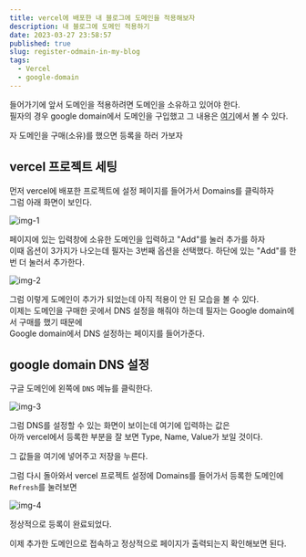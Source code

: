 ```yaml
---
title: vercel에 배포한 내 블로그에 도메인을 적용해보자
description: 내 블로그에 도메인 적용하기
date: 2023-03-27 23:58:57
published: true
slug: register-odmain-in-my-blog
tags:
  - Vercel
  - google-domain
---
```


들어가기에 앞서 도메인을 적용하려면 도메인을 소유하고 있어야 한다.  
필자의 경우 google domain에서 도메인을 구입했고 그 내용은 [여기](./buy-domain-in-google-domain)에서 볼 수 있다.

자 도메인을 구매(소유)를 했으면 등록을 하러 가보자

## vercel 프로젝트 세팅

먼저 vercel에 배포한 프로젝트에 설정 페이지를 들어가서 Domains를 클릭하자  
그럼 아래 화면이 보인다.

![img-1](/post/register-odmain-in-my-blog/img-1.png)

페이지에 있는 입력창에 소유한 도메인을 입력하고 "Add"를 눌러 추가를 하자  
이때 옵션이 3가지가 나오는데 필자는 3번째 옵션을 선택했다.
하단에 있는 "Add"를 한번 더 눌러서 추가한다.

![img-2](/post/register-odmain-in-my-blog/img-2.png)

그럼 이렇게 도메인이 추가가 되었는데 아직 적용이 안 된 모습을 볼 수 있다.  
이제는 도메인을 구매한 곳에서 DNS 설정을 해줘야 하는데 필자는 Google domain에서 구매를 했기 때문에  
Google domain에서 DNS 설정하는 페이지를 들어가준다.

## google domain DNS 설정

구글 도메인에 왼쪽에 `DNS` 메뉴를 클릭한다.

![img-3](/post/register-odmain-in-my-blog/img-3.png)

그럼 DNS를 설정할 수 있는 화면이 보이는데 여기에 입력하는 값은  
아까 vercel에서 등록한 부분을 잘 보면 Type, Name, Value가 보일 것이다.

그 값들을 여기에 넣어주고 저장을 누른다.

그럼 다시 돌아와서 vercel 프로젝트 설정에 Domains를 들어가서 등록한 도메인에 `Refresh`를 눌러보면

![img-4](/post/register-odmain-in-my-blog/img-4.png)

정상적으로 등록이 완료되었다.

이제 추가한 도메인으로 접속하고 정상적으로 페이지가 출력되는지 확인해보면 된다.
